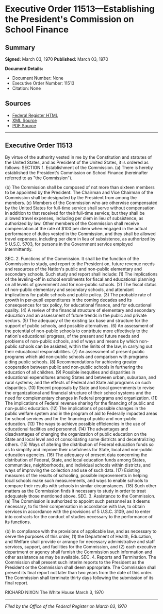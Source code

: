 # Executive Order 11513—Establishing the President's Commission on School Finance

## Summary

**Signed:** March 03, 1970
**Published:** March 03, 1970

**Document Details:**
- Document Number: None
- Executive Order Number: 11513
- Citation: None

## Sources
- [Federal Register HTML](https://www.presidency.ucsb.edu/documents/executive-order-11513-establishing-the-presidents-commission-school-finance)
- [XML Source](None)
- [PDF Source](None)

---

## Executive Order 11513

By virtue of the authority vested in me by the Constitution and statutes of the United States, and as President of the United States, it is ordered as follows:
SECTION 1. Establishment of the Commission. (a) There is hereby established the President's Commission on School Finance (hereinafter referred to as "the Commission").

(b) The Commission shall be composed of not more than sixteen members to be appointed by the President. The Chairman and Vice Chairman of the Commission shall be designated by the President from among the members.
(c) Members of the Commission who are otherwise compensated by the United States for full-time service shall serve without compensation in addition to that received for their full-time service; but they shall be allowed travel expenses, including per diem in lieu of subsistence, as authorized by law. Other members of the Commission shall receive compensation at the rate of $100 per diem when engaged in the actual performance of duties vested in the Commission, and they shall be allowed travel expenses, including per diem in lieu of subsistence, as authorized by 5 U.S.C. 5703, for persons in the Government service employed intermittently.

SEC. 2. Functions of the Commission. It shall be the function of the Commission to study, and report to the President on, future revenue needs and resources of the Nation's public and non-public elementary and secondary schools. Such study and report shall include:
    (1) The implications of the leveling-off in school enrollments for fiscal and educational planning on all levels of government and for non-public schools.
    (2) The fiscal status of non-public elementary and secondary schools, and attendant implications for public schools and public policy.
    (3) The probable rate of growth in per-pupil expenditures in the coming decades and its consequences for tax policy, for educational finance, and for educational quality.
    (4) A review of the financial structure of elementary and secondary education and an assessment of future trends in the public and private sectors.
    (5) The adequacy of the existing tax base and structure for the support of public schools, and possible alternatives.
    (6) An assessment of the potential of non-public schools to contribute more effectively to the nation's educational progress, of the present and future needs and problems of non-public schools, and of ways and means by which non-public schools can be assisted, within the limits of the law, in carrying out their educational responsibilities.
    (7) An assessment of present public programs which aid non-public schools and comparison with programs aiding public schools.
    (8) Recommendations for achieving greater cooperation between public and non-public schools in furthering the education of all children.
    (9) Possible inequities and disparities in educational expenditures among States and between urban, suburban, and rural systems; and the effects of Federal and State aid programs on such disparities.
    (10) Recent proposals by State and local governments to revise the organizational and financial structure of their school systems and the need for complementary changes in Federal programs and organization.
    (11) The implications of Federal revenue sharing for the financing of public and non-public education.
    (12) The implications of possible changes in the public welfare system and in the program of aid to Federally impacted areas for school services and for the financing of public and non-public education.
    (13) The ways to achieve possible efficiencies in the use of educational facilities and personnel.
    (14) The advantages and disadvantages of changing the organization of public education on the State and local level and of consolidating some districts and decentralizing others.
    (15) Ways of altering the distribution of Federal education funds so as to simplify and improve their usefulness for State, local and non-public education agencies.
    (16) The adequacy of present data concerning the distribution of Federal, State, and local education funds among States, communities, neighborhoods, and individual schools within districts, and ways of improving the collection and use of such data.
    (17) Existing measures of the results of schooling, possible improvements in helping local schools make such measurements, and ways to enable schools to compare their results with schools in similar circumstances.
    (18) Such other matters as the Commission finds it necessary to study in order to treat adequately those mentioned above.
SEC. 3. Assistance to the Commission. (a) The Commission is authorized to appoint such personnel as it deems necessary, to fix their compensation in accordance with law, to obtain services in accordance with the provisions of 5 U.S.C. 3109, and to enter into contracts for the conduct of studies necessary to the performance of its functions.

(b) In compliance with the provisions of applicable law, and as necessary to serve the purposes of this order, (1) the Department of Health, Education, and Welfare shall provide or arrange for necessary administrative and staff services, support, and facilities for the Commission, and (2) each executive department or agency shall furnish the Commission such information and other assistance as may be available.
SEC. 4. Reports and Termination. The Commission shall present such interim reports to the President as the President or the Commission shall deem appropriate. The Commission shall present its final report not later than two years from the date of this order. The Commission shall terminate thirty days following the submission of its final report.

RICHARD NIXON
The White House
March 3, 1970

---

*Filed by the Office of the Federal Register on March 03, 1970*
